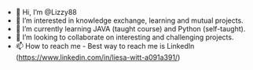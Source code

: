 - 👋 Hi, I’m @Lizzy88
- 👀 I’m interested in knowledge exchange, learning and mutual projects.
- 🌱 I’m currently learning JAVA (taught course) and Python (self-taught).
- 💞️ I’m looking to collaborate on interesting and challenging projects. 
- 📫 How to reach me  - Best way to reach me is LinkedIn (https://www.linkedin.com/in/liesa-witt-a091a391/)
<!---
Lizzy88/Lizzy88 is a ✨ special ✨ repository because its `README.md` (this file) appears on your GitHub profile.
You can click the Preview link to take a look at your changes.
--->
